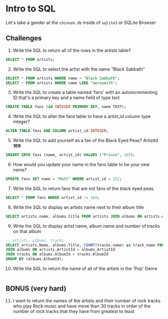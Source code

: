 # Intro to SQL

Let's take a gander at the `chinook.db` inside of `sqlite3` or SQLite Browser

## Challenges

1. Write the SQL to return all of the rows in the artists table?

```SQL
SELECT * FROM artists;
```

2. Write the SQL to select the artist with the name "Black Sabbath"

```SQL
SELECT * FROM artists WHERE name = "Black Sabbath";
SELECT * FROM artists WHERE name LIKE "aerosmith";
```

3. Write the SQL to create a table named 'fans' with an autoincrementing ID that's a primary key and a name field of type text

```sql
CREATE TABLE fans (id INTEGER PRIMARY KEY, name TEXT);
```

4. Write the SQL to alter the fans table to have a artist_id column type integer?

```sql
ALTER TABLE fans ADD COLUMN artist_id INTEGER;
```

5. Write the SQL to add yourself as a fan of the Black Eyed Peas? ArtistId **169**

```sql
INSERT INTO fans (name, artist_id) VALUES ("Prince", 169);
```

6. How would you update your name in the fans table to be your new name?

 ```sql
UPDATE fans SET name = "Matt" WHERE artist_id = 252;
 ```

7. Write the SQL to return fans that are not fans of the black eyed peas.

```sql
SELECT * FROM fans WHERE artist_id != 169;
```

8. Write the SQL to display an artists name next to their album title

```sql
SELECT artists.name, albums.title FROM artists JOIN albums ON artists.ArtistId = albums.ArtistId;
```

9. Write the SQL to display artist name, album name and number of tracks on that album

```sql
-- artists, albums, tracks
SELECT artists.Name, albums.Title, COUNT(tracks.name) as track_name FROM artists
JOIN albums ON artists.ArtistId = albums.ArtistId
JOIN tracks ON albums.AlbumId = tracks.AlbumId
GROUP BY (albums.AlbumId);
```

10. Write the SQL to return the name of all of the artists in the 'Pop' Genre

```sql

```

## BONUS (very hard)

11. I want to return the names of the artists and their number of rock tracks
    who play Rock music
    and have move than 30 tracks
    in order of the number of rock tracks that they have
    from greatest to least

```sql

```
